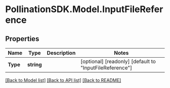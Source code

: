 
# PollinationSDK.Model.InputFileReference

## Properties

Name | Type | Description | Notes
------------ | ------------- | ------------- | -------------
**Type** | **string** |  | [optional] [readonly] [default to "InputFileReference"]

[[Back to Model list]](../README.md#documentation-for-models)
[[Back to API list]](../README.md#documentation-for-api-endpoints)
[[Back to README]](../README.md)

